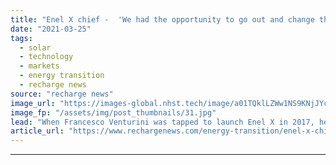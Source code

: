 ```yaml
---
title: "Enel X chief -  'We had the opportunity to go out and change the rules of the game'"
date: "2021-03-25"
tags: 
  - solar
  - technology
  - markets
  - energy transition
  - recharge news
source: "recharge news"
image_url: "https://images-global.nhst.tech/image/a01TQklLZWw1NS9KNjJYcHI1blEwRWNwdVYwcndTVTJJaStJZnZuNTBIQT0=/nhst/binary/90533ef184ae108c886c79e52d979bed"
image_fp: "/assets/img/post_thumbnails/31.jpg"
lead: "When Francesco Venturini was tapped to launch Enel X in 2017, he was told to ‘go out and break things’ to help reinvent the Italian utility. Here he reflects in an exclusive think-piece for Recharge what the company has ‘broken best’ and how it has changed the direction of travel for the group's energy transition."
article_url: "https://www.rechargenews.com/energy-transition/enel-x-chief-we-had-the-opportunity-to-go-out-and-change-the-rules-of-the-game/2-1-986902"
---
```


---
